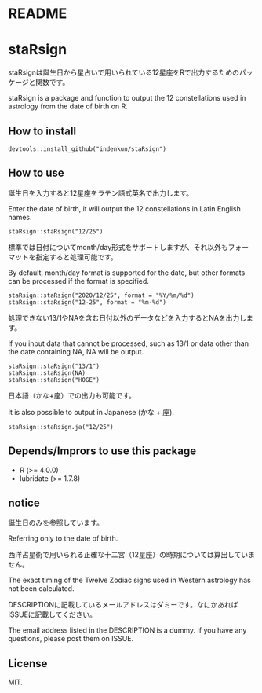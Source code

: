 README
================

# staRsign

staRsignは誕生日から星占いで用いられている12星座をRで出力するためのパッケージと関数です。

staRsign is a package and function to output the 12 constellations used
in astrology from the date of birth on R.

## How to install

    devtools::install_github("indenkun/staRsign")

## How to use

誕生日を入力すると12星座をラテン語式英名で出力します。

Enter the date of birth, it will output the 12 constellations in Latin
English names.

    staRsign::staRsign("12/25")

標準では日付についてmonth/day形式をサポートしますが、それ以外もフォーマットを指定すると処理可能です。

By default, month/day format is supported for the date, but other
formats can be processed if the format is specified.

    staRsign::staRsign("2020/12/25", format = "%Y/%m/%d")
    staRsign::staRsign("12-25", format = "%m-%d")

処理できない13/1やNAを含む日付以外のデータなどを入力するとNAを出力します。

If you input data that cannot be processed, such as 13/1 or data other
than the date containing NA, NA will be output.

    staRsign::staRsign("13/1")
    staRsign::staRsign(NA)
    staRsign::staRsign("HOGE")

日本語（かな+座）での出力も可能です。

It is also possible to output in Japanese (かな + 座).

    staRsign::staRsign.ja("12/25")

## Depends/Imprors to use this package

  - R (\>= 4.0.0)
  - lubridate (\>= 1.7.8)

## notice

誕生日のみを参照しています。

Referring only to the date of birth.

西洋占星術で用いられる正確な十二宮（12星座）の時期については算出していません。

The exact timing of the Twelve Zodiac signs used in Western astrology
has not been calculated.

DESCRIPTIONに記載しているメールアドレスはダミーです。なにかあればISSUEに記載してください。

The email address listed in the DESCRIPTION is a dummy. If you have any
questions, please post them on ISSUE.

## License

MIT.
